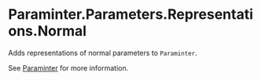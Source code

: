 # Paraminter.Parameters.Representations.Normal

Adds representations of normal parameters to `Paraminter`.

See [Paraminter](https://www.github.com/Paraminter/Paraminter) for more information.
